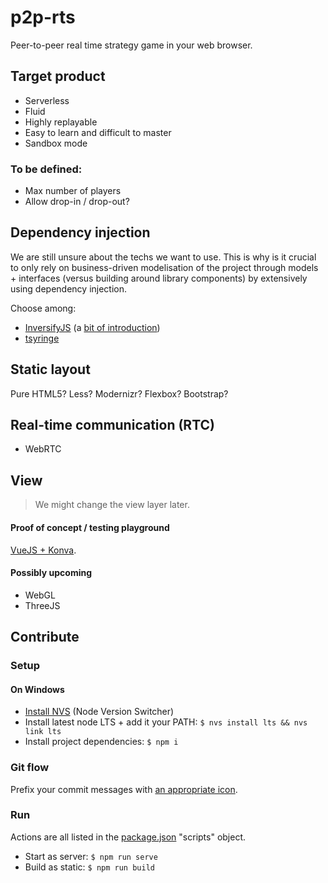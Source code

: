 # p2p-rts

Peer-to-peer real time strategy game in your web browser.

## Target product

- Serverless
- Fluid
- Highly replayable
- Easy to learn and difficult to master
- Sandbox mode

### To be defined:
- Max number of players
- Allow drop-in / drop-out?

## Dependency injection

We are still unsure about the techs we want to use. This is why is it crucial to only rely on business-driven modelisation of the project through models + interfaces (versus building around library components) by extensively using dependency injection.

Choose among:
- [InversifyJS](https://inversify.io/) (a [bit of introduction](https://nehalist.io/dependency-injection-in-typescript/#dependencyinjectionintypescript]))
- [tsyringe](https://github.com/microsoft/tsyringe)

## Static layout

Pure HTML5? Less? Modernizr? Flexbox? Bootstrap?

## Real-time communication (RTC)

- WebRTC

## View

> We might change the view layer later.

#### Proof of concept / testing playground

[VueJS + Konva](https://github.com/konvajs/vue-konva).

#### Possibly upcoming

- WebGL
- ThreeJS


## Contribute

### Setup

#### On Windows
- [Install NVS](https://github.com/jasongin/nvs) (Node Version Switcher)
- Install latest node LTS + add it your PATH: `$ nvs install lts && nvs link lts`
- Install project dependencies: `$ npm i`

### Git flow

Prefix your commit messages with [an appropriate icon](https://gitmoji.dev/).

### Run
Actions are all listed in the [package.json](package.json) "scripts" object.
- Start as server: `$ npm run serve`
- Build as static: `$ npm run build`

